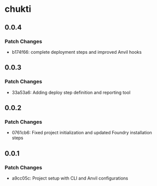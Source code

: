 # chukti

## 0.0.4

### Patch Changes

- b174f66: complete deployment steps and improved Anvil hooks

## 0.0.3

### Patch Changes

- 33a53a6: Adding deploy step definition and reporting tool

## 0.0.2

### Patch Changes

- 0761cb6: Fixed project initialization and updated Foundry installation steps

## 0.0.1

### Patch Changes

- a9cc05c: Project setup with CLI and Anvil configurations
